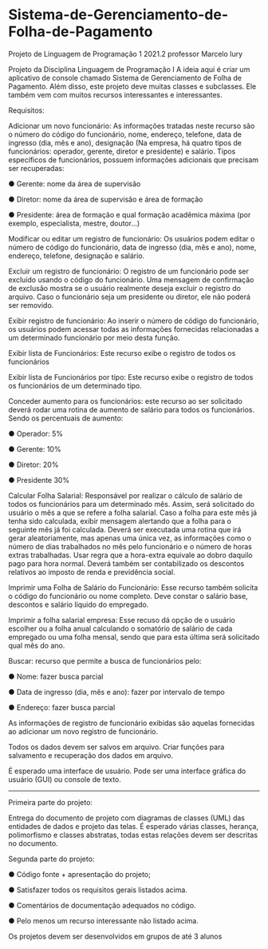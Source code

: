 # Sistema-de-Gerenciamento-de-Folha-de-Pagamento
Projeto de Linguagem de Programação 1 2021.2 professor Marcelo Iury

Projeto da Disciplina Linguagem de Programação I
A ideia aqui é criar um aplicativo de console chamado Sistema de Gerenciamento de Folha de
Pagamento. Além disso, este projeto deve muitas classes e subclasses. Ele também vem com
muitos recursos interessantes e interessantes.

Requisitos:

Adicionar um novo funcionário: As informações tratadas neste recurso são o número do código
do funcionário, nome, endereço, telefone, data de ingresso (dia, mês e ano), designação (Na
empresa, há quatro tipos de funcionários: operador, gerente, diretor e presidente) e salário.
Tipos específicos de funcionários, possuem informações adicionais que precisam ser
recuperadas:

  ● Gerente: nome da área de supervisão
  
  ● Diretor: nome da área de supervisão e área de formação
  
  ● Presidente: área de formação e qual formação acadêmica máxima (por exemplo,
  especialista, mestre, doutor...)
  
Modificar ou editar um registro de funcionário: Os usuários podem editar o número de código
do funcionário, data de ingresso (dia, mês e ano), nome, endereço, telefone, designação e
salário.

Excluir um registro de funcionário: O registro de um funcionário pode ser excluído usando o
código do funcionário. Uma mensagem de confirmação de exclusão mostra se o usuário
realmente deseja excluir o registro do arquivo. Caso o funcionário seja um presidente ou
diretor, ele não poderá ser removido.

Exibir registro de funcionário: Ao inserir o número de código do funcionário, os usuários
podem acessar todas as informações fornecidas relacionadas a um determinado funcionário
por meio desta função.

Exibir lista de Funcionários: Este recurso exibe o registro de todos os funcionários

Exibir lista de Funcionários por tipo: Este recurso exibe o registro de todos os funcionários de
um determinado tipo.

Conceder aumento para os funcionários: este recurso ao ser solicitado deverá rodar uma rotina
de aumento de salário para todos os funcionários. Sendo os percentuais de aumento:

● Operador: 5%

● Gerente: 10%

● Diretor: 20%

● Presidente 30%

Calcular Folha Salarial: Responsável por realizar o cálculo de salário de todos os funcionários
para um determinado mês. Assim, será solicitado do usuário o mês a que se refere a folha
salarial. Caso a folha para este mês já tenha sido calculada, exibir mensagem alertando que a
folha para o seguinte mês já foi calculada. Deverá ser executada uma rotina que irá gerar
aleatoriamente, mas apenas uma única vez, as informações como o número de dias
trabalhados no mês pelo funcionário e o número de horas extras trabalhadas. Usar regra que a
hora-extra equivale ao dobro daquilo pago para hora normal. Deverá também ser contabilizado
os descontos relativos ao imposto de renda e previdência social.

Imprimir uma Folha de Salário do Funcionário: Esse recurso também solicita o código do
funcionário ou nome completo. Deve constar o salário base, descontos e salário líquido do
empregado.

Imprimir a folha salarial empresa: Esse recuso dá opção de o usuário escolher ou a folha anual
calculando o somatório de salário de cada empregado ou uma folha mensal, sendo que para
esta última será solicitado qual mês do ano.

Buscar: recurso que permite a busca de funcionários pelo:

● Nome: fazer busca parcial

● Data de ingresso (dia, mês e ano): fazer por intervalo de tempo

● Endereço: fazer busca parcial

As informações de registro de funcionário exibidas são aquelas fornecidas ao adicionar um
novo registro de funcionário.

Todos os dados devem ser salvos em arquivo. Criar funções para salvamento e recuperação dos
dados em arquivo.

É esperado uma interface de usuário. Pode ser uma interface gráfica do usuário (GUI) ou
console de texto.

<hr>

Primeira parte do projeto:

Entrega do documento de projeto com diagramas de classes (UML) das entidades de dados e
projeto das telas. É esperado várias classes, herança, polimorfismo e classes abstratas, todas
estas relações devem ser descritas no documento.

Segunda parte do projeto:

● Código fonte + apresentação do projeto;

● Satisfazer todos os requisitos gerais listados acima.

● Comentários de documentação adequados no código.

● Pelo menos um recurso interessante não listado acima.

Os projetos devem ser desenvolvidos em grupos de até 3 alunos
